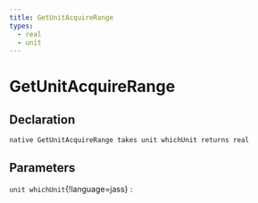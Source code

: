 ```yaml
---
title: GetUnitAcquireRange
types:
  - real
  - unit
---
```


# GetUnitAcquireRange

## Declaration

```jass
native GetUnitAcquireRange takes unit whichUnit returns real
```

## Parameters
`unit whichUnit`{!language=jass}
: 
